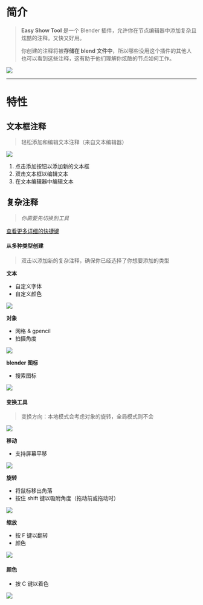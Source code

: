 # 简介

> **Easy Show Tool** 是一个 Blender 插件，允许你在节点编辑器中添加复杂且炫酷的注释。又快又好用。
>
> 你创建的注释将被**存储在 blend 文件中**，所以哪些没用这个插件的其他人也可以看到这些注释，这有助于他们理解你炫酷的节点如何工作。

![](../statics/images/all.png)

---

# 特性

## 文本框注释

> 轻松添加和编辑文本注释（来自文本编辑器）

![](../statics/images/note.png)

1. 点击添加按钮以添加新的文本框
2. 双击文本框以编辑文本
3. 在文本编辑器中编辑文本

## 复杂注释

> _你需要先切换到工具_

[查看更多详细的快捷键](zh-cn/keymap.md)

#### 从多种类型创建

> 双击以添加新的复杂注释，确保你已经选择了你想要添加的类型

**文本**
+ 自定义字体
+ 自定义颜色

![](../statics/gif/create_text.gif)

**对象**
+ 网格 & gpencil
+ 拍摄角度

![](../statics/gif/create_object.gif)

**blender 图标**
+ 搜索图标

![](../statics/gif/create_icon.gif)

#### 变换工具

> 变换方向：本地模式会考虑对象的旋转，全局模式则不会

![](../statics/gif/local_mode.gif)

**移动**
+ 支持屏幕平移

![](../statics/gif/move.gif)

**旋转**
+ 将鼠标移出角落
+ 按住 shift 键以吸附角度（拖动前或拖动时）

![](../statics/gif/rotate.gif)

**缩放**
+ 按 F 键以翻转
+ 颜色

![](../statics/gif/scale.gif)

#### 颜色

+ 按 C 键以着色

![](../statics/gif/color.gif)